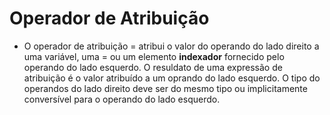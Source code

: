 # Operador de Atribuição
* O operador de atribuição = atribui o valor do operando do lado direito a uma variável, uma = ou um elemento __indexador__ fornecido pelo operando do lado esquerdo. O resuldato de uma expressão de atribuição é o valor atribuído a um oprando do lado esquerdo. O tipo do operandos do lado direito deve ser do mesmo tipo ou implicitamente conversível para o operando do lado esquerdo.
